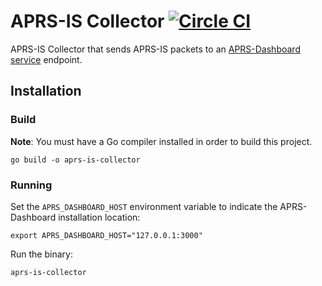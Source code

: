 APRS-IS Collector [![Circle CI](https://circleci.com/gh/urlgrey/aprs-dashboard.png?style=badge)](https://circleci.com/gh/urlgrey/aprs-dashboard)
==============

APRS-IS Collector that sends APRS-IS packets to an [APRS-Dashboard service](https://github.com/urlgrey/aprs-dashboard) endpoint.

Installation
------------

### Build
**Note**: You must have a Go compiler installed in order to build this project.

```shell
go build -o aprs-is-collector
```

### Running
Set the `APRS_DASHBOARD_HOST` environment variable to indicate the APRS-Dashboard installation location:
```shell
export APRS_DASHBOARD_HOST="127.0.0.1:3000"
```

Run the binary:
```shell
aprs-is-collector
```
